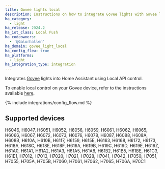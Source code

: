 ```yaml
---
title: Govee lights local
description: Instructions on how to integrate Govee lights with Govee local API
ha_category:
  - light
ha_release: 2024.2
ha_iot_class: Local Push
ha_codeowners:
  - '@Galorhallen'
ha_domain: govee_light_local
ha_config_flow: true
ha_platforms:
  - light
ha_integration_type: integration
---
```


Integrates [Govee](https://www.govee.com/) lights into Home Assistant using Local API control.

To enable local control on your Govee device, refer to the instructions available [here](https://app-h5.govee.com/user-manual/wlan-guide).

{% include integrations/config_flow.md %}

## Supported devices

H6046,
H6047,
H6051,
H6052,
H6056,
H6059,
H6061,
H6062,
H6065,
H6066,
H6067,
H6072,
H6073,
H6076,
H6078,
H6087,
H6088,
H608A,
H608B,
H610A,
H610B,
H6117,
H6159,
H615E,
H6163,
H6168,
H6172,
H6173,
H618A,
H618C,
H618E,
H618F,
H619A,
H619B,
H619C,
H619D,
H619E,
H619Z,
H61A0,
H61A1,
H61A2,
H61A3,
H61A5,
H61A8,
H61B2,
H61B5,
H61BE,
H61C3,
H61E1,
H7012,
H7013,
H7020,
H7021,
H7028,
H7041,
H7042,
H7050,
H7051,
H7055,
H705A,
H705B,
H7060,
H7061,
H7062,
H7065,
H706A,
H70C1
